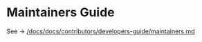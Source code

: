 # Maintainers Guide

See -> [/docs/docs/contributors/developers-guide/maintainers.md](/docs/docs/contributors/developers-guide/maintainers.md)
